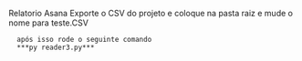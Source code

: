 Relatorio Asana
      Exporte o CSV do projeto e coloque na pasta raiz e mude o nome para teste.CSV

      após isso rode o seguinte comando
      ***py reader3.py***
